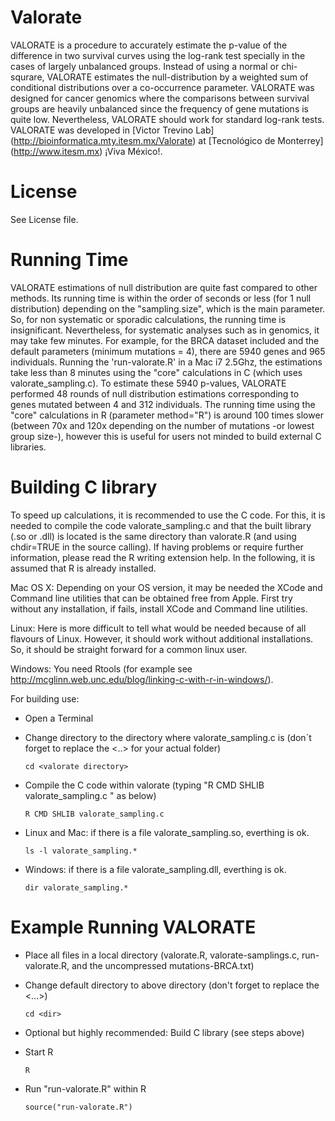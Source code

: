 # Valorate
VALORATE is a procedure to accurately estimate the p-value of the difference in two survival curves using the log-rank test specially in the cases of largely unbalanced groups. Instead of using a normal or chi-squrare, VALORATE estimates the null-distribution by a weighted sum of conditional distributions over a co-occurrence parameter. VALORATE was designed for cancer genomics where the comparisons between survival groups are heavily unbalanced since the frequency of gene mutations is quite low. Nevertheless, VALORATE should work for standard log-rank tests. VALORATE was developed in [Victor Trevino Lab] (http://bioinformatica.mty.itesm.mx/Valorate) at [Tecnológico de Monterrey] (http://www.itesm.mx) ¡Viva México!.

# License
See License file.

# Running Time
VALORATE estimations of null distribution are quite fast compared to other methods. Its running time is within the order of seconds or less (for 1 null distribution) depending on the "sampling.size", which is the main parameter. So, for non systematic or sporadic calculations, the running time is insignificant. Nevertheless, for systematic analyses such as in genomics, it may take few minutes. For example, for the BRCA dataset included and the default parameters (minimum mutations = 4), there are 5940 genes and 965 individuals. Running the 'run-valorate.R' in a Mac i7 2.5Ghz, the estimations take less than 8 minutes using the "core" calculations in C (which uses valorate_sampling.c). To estimate these 5940 p-values, VALORATE performed 48 rounds of null distribution estimations corresponding to genes mutated between 4 and 312 individuals. The running time using the "core" calculations in R (parameter method="R") is around 100 times slower (between 70x and 120x depending on the number of mutations -or lowest group size-), however this is useful for users not minded to build external C libraries.

# Building C library
To speed up calculations, it is recommended to use the C code. For this, it is needed to compile the code valorate_sampling.c and that the built library (.so or .dll) is located is the same directory than valorate.R (and using chdir=TRUE in the source calling). If having problems or require further information, please read the R writing extension help. In the following, it is assumed that R is already installed.

Mac OS X: 
Depending on your OS version, it may be needed the XCode and Command line utilities that can be obtained free from Apple. First try without any installation, if fails, install XCode and Command line utilities.


Linux: 
Here is more difficult to tell what would be needed because of all flavours of Linux. However, it should work without additional installations. So, it should be straight forward for a common linux user.

Windows: 
You need Rtools (for example see http://mcglinn.web.unc.edu/blog/linking-c-with-r-in-windows/).

For building use:
- Open a Terminal
- Change directory to the directory where valorate_sampling.c is (don´t forget to replace the <..> for your actual folder)

    `cd <valorate directory>`

- Compile the C code within valorate (typing "R CMD SHLIB valorate_sampling.c <ENTER>" as below)

    `R CMD SHLIB valorate_sampling.c`

- Linux and Mac: if there is a file valorate_sampling.so, everthing is ok.

    `ls -l valorate_sampling.*`

- Windows:       if there is a file valorate_sampling.dll, everthing is ok.

    `dir valorate_sampling.*`

# Example Running VALORATE
- Place all files in a local directory (valorate.R, valorate-samplings.c, run-valorate.R, and the uncompressed mutations-BRCA.txt)
- Change default directory to above directory (don't forget to replace the <...>)

    `cd <dir>`

- Optional but highly recommended: Build C library (see steps above)

- Start R

    `R`

- Run "run-valorate.R" within R

    `source("run-valorate.R")`
    

